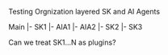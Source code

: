 Testing Orgnization layered SK and AI Agents

Main
|- SK1
    |- AIA1
    |- AIA2
|- SK2
|- SK3

Can we treat SK1...N as plugins?
